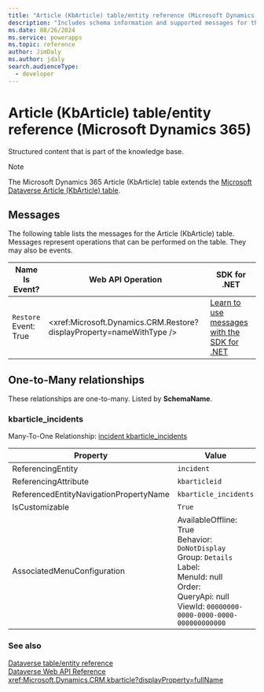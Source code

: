 ```yaml
---
title: "Article (KbArticle) table/entity reference (Microsoft Dynamics 365)"
description: "Includes schema information and supported messages for the Article (KbArticle) table/entity with Microsoft Dynamics 365."
ms.date: 08/26/2024
ms.service: powerapps
ms.topic: reference
author: JimDaly
ms.author: jdaly
search.audienceType: 
  - developer
---
```


# Article (KbArticle) table/entity reference (Microsoft Dynamics 365)

Structured content that is part of the knowledge base.

> [!NOTE]
> The Microsoft Dynamics 365 Article (KbArticle) table extends the [Microsoft Dataverse Article (KbArticle) table](/power-apps/developer/data-platform/reference/entities/kbarticle).


## Messages

The following table lists the messages for the Article (KbArticle) table.
Messages represent operations that can be performed on the table. They may also be events.

| Name <br />Is Event? |Web API Operation |SDK for .NET |
| ---- | ----- |----- |
| `Restore`<br />Event: True |<xref:Microsoft.Dynamics.CRM.Restore?displayProperty=nameWithType /> |[Learn to use messages with the SDK for .NET](/power-apps/developer/data-platform/org-service/use-messages)|



## One-to-Many relationships

These relationships are one-to-many. Listed by **SchemaName**.

### <a name="BKMK_kbarticle_incidents"></a> kbarticle_incidents

Many-To-One Relationship: [incident kbarticle_incidents](incident.md#BKMK_kbarticle_incidents)

|Property|Value|
|---|---|
|ReferencingEntity|`incident`|
|ReferencingAttribute|`kbarticleid`|
|ReferencedEntityNavigationPropertyName|`kbarticle_incidents`|
|IsCustomizable|`True`|
|AssociatedMenuConfiguration|AvailableOffline: True<br />Behavior: `DoNotDisplay`<br />Group: `Details`<br />Label: <br />MenuId: null<br />Order: <br />QueryApi: null<br />ViewId: `00000000-0000-0000-0000-000000000000`|



### See also

[Dataverse table/entity reference](../about-entity-reference.md)  
[Dataverse Web API Reference](/power-apps/developer/data-platform/webapi/reference/about)   
<xref:Microsoft.Dynamics.CRM.kbarticle?displayProperty=fullName>

